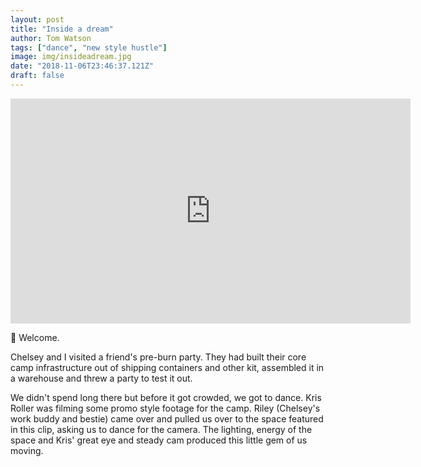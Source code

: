 ```yaml
---
layout: post
title: "Inside a dream"
author: Tom Watson
tags: ["dance", "new style hustle"]
image: img/insideadream.jpg
date: "2018-11-06T23:46:37.121Z"
draft: false
---
```


<iframe src="https://player.vimeo.com/video/301942088" width="640" height="360" frameborder="0" webkitallowfullscreen mozallowfullscreen allowfullscreen></iframe>

👋 Welcome.

Chelsey and I visited a friend's pre-burn party. They had built their core camp infrastructure out of shipping containers and other kit, assembled it in a warehouse and threw a party to test it out. 

We didn't spend long there but before it got crowded, we got to dance. Kris Roller was filming some promo style footage for the camp. Riley (Chelsey's work buddy and bestie) came over and pulled us over to the space featured in this clip, asking us to dance for the camera. The lighting, energy of the space and Kris' great eye and steady cam produced this little gem of us moving.

